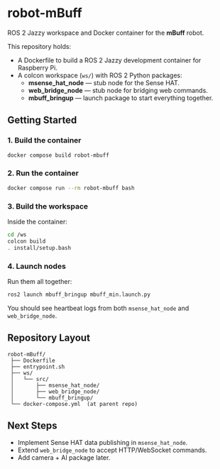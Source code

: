 # robot-mBuff

ROS 2 Jazzy workspace and Docker container for the **mBuff** robot.

This repository holds:
- A Dockerfile to build a ROS 2 Jazzy development container for Raspberry Pi.
- A colcon workspace (`ws/`) with ROS 2 Python packages:
  - **msense_hat_node** — stub node for the Sense HAT.
  - **web_bridge_node** — stub node for bridging web commands.
  - **mbuff_bringup** — launch package to start everything together.

## Getting Started

### 1. Build the container
```bash
docker compose build robot-mbuff
```

### 2. Run the container
```bash
docker compose run --rm robot-mbuff bash
```

### 3. Build the workspace
Inside the container:
```bash
cd /ws
colcon build
. install/setup.bash
```

### 4. Launch nodes
Run them all together:
```bash
ros2 launch mbuff_bringup mbuff_min.launch.py
```

You should see heartbeat logs from both `msense_hat_node` and `web_bridge_node`.

## Repository Layout
```
robot-mBuff/
 ├── Dockerfile
 ├── entrypoint.sh
 ├── ws/
 │   └── src/
 │       ├── msense_hat_node/
 │       ├── web_bridge_node/
 │       └── mbuff_bringup/
 └── docker-compose.yml  (at parent repo)
```

## Next Steps
- Implement Sense HAT data publishing in `msense_hat_node`.
- Extend `web_bridge_node` to accept HTTP/WebSocket commands.
- Add camera + AI package later.
